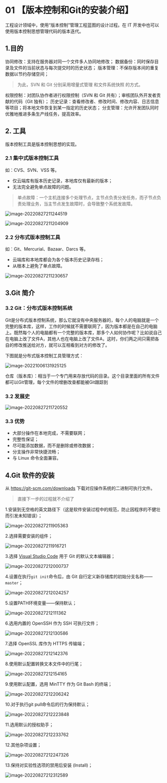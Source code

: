 # 01 【版本控制和Git的安装介绍】

工程设计领域中，使用“版本控制”管理工程蓝图的设计过程。在 IT 开发中也可以使用版本控制思想管理代码的版本迭代。

## 1.目的

协同修改：支持在服务器对同一个文件多人协同地修改；
数据备份：同时保存目录及文件的当前状态与每次提交时的历史状态；
版本管理：不保存版本间的重复数据以节约存储空间；

> 为此，SVN 和 Git 分别采用增量式管理 和文件系统快照 的方式。

权限控制：对团队协作者进行权限控制（SVN 和 Git 共有）；审核团队外开发者贡献的代码（Git 独有）；
历史记录：查看修改者、修改时间、修改内容、日志信息等项目；将本地文件恢复到某一指定的历史状态；
分支管理：允许开发团队同时优雅地推进多条生产线任务，提高效率。

## 2. 工具

版本控制工具是版本控制思想的实现。

### 2.1 集中式版本控制工具

如：CVS、SVN、VSS 等。

- 仅云端库有版本历史记录，本地库仅有最新的版本；
- 无法完全避免单点故障的问题。

> 单点故障：一个主机连接多个处理节点，主节点负责分发任务，而子节点负责处理业务，当主节点发生故障时，会导致整个系统发故障。

![image-20220827211244519](./images/7b0bdd27704c333af32efeced9bcb98f2ed3b889.png)

![image-20220827211204909](./images/0f5f0cd17c6e8a48f0ff991aa7bc64ea0211f6c6.png)

### 2.2 分布式版本控制工具

如：Git、Mercurial、Bazaar、Darcs 等。

- 云端库和本地库都会为各个版本历史记录存档；
- 从根本上避免了单点故障。

![image-20220827211230657](./images/9fceda60db8eceea9503ea8b0ff6a35fd0970a97.png)

## 3.Git 简介

### 3.2 Git：分布式版本控制系统

Git是分布式版本控制系统，那么它就没有中央服务器的，每个人的电脑就是一个完整的版本库，这样，工作的时候就不需要联网了，因为版本都是在自己的电脑上。既然每个人的电脑都有一个完整的版本库，那多个人如何协作呢？比如说自己在电脑上改了文件A，其他人也在电脑上改了文件A，这时，你们两之间只需把各自的修改推送给对方，就可以互相看到对方的修改了。

下图就是分布式版本控制工具管理方式：

![image-20221006131925125](./images/33e8eb98bed3beea624278acba725b3d6c9889b1.png)

仓库（版本库）：相当于一个专门用来存放代码的目录。这个目录里面的所有文件都可以Git管理，每个文件的增删改查都能被Git跟踪到

### 3.2 发展史

![image-20220827211720552](./images/f90f771ae3d0f2c874feae9418df19974c4424bf.png)

### 3.3 优势

- 大部分操作在本地完成，不需要联网；
- 完整性保证；
- 尽可能添加数据，而不是删除或修改数据；
- 分支操作非常快捷流畅；
- 与 Linux 命令全面兼容。

## 4.Git 软件的安装

从 https://git-scm.com/downloads 下载对应操作系统的二进制可执行文件。

> 直接下一步的过程就不介绍了

1.安装到无空格的英文路径下（这是软件安装过程中的规范，防止因程序的不健壮而引发未知错误）；

![image-20220827211905363](./images/4e00c1fac6315adf8f38f0d996d4a91d92c8a1b5.png)

2.选择需要安装的组件；

![image-20220827211916721](./images/682ee9b628eae1dd15042730df38fb75cea0a951.png)

3.选择 [Visual Studio Code](https://code.visualstudio.com/) 用于 Git 的默认文本编辑器；

![image-20220827212000737](./images/c519001a28231c5941aad78f7f4b89bbca08ed1a.png)

4.设置在执行`git init`命令后，由 Git 自行定义新存储库的初始分支名称——`master`；

![image-20220827212024257](./images/703320786d402e2f5e32a844b644343d834fd6b4.png)

5.设置PATH环境变量——保持默认；

![image-20220827212111362](./images/01aec4a2ff2caef58f88b6c7fbbd22a4c11fa848.png)

6.选用内置的 OpenSSH 作为 SSH 可执行文件；

![image-20220827212130586](./images/02727881e69d9626d359a0e5b3861cc5ff56e063.png)

7.选择 OpenSSL 库作为 HTTPS 传输端；

![image-20220827212142376](./images/8435ebc111356ab3be7bc4d83e76621befd337ce.png)

8.使用默认配置转换文本文件中的行尾；

![image-20220827212154165](./images/b6a3afb46bc1a7a04d50580c67de349149a30bfd.png)

9.使用默认配置，选用 MinTTY 作为 Git Bash 的终端；

![image-20220827212206242](./images/d20c764070c38076bfd48dcddc3cf07f559b1c4f.png)

10.对于执行git pull命令后的行为保持默认；

![image-20220827212223848](./images/4d6fe391e7919077107073080c80764b2fd67497.png)

11.选用默认的授权助手；

![image-20220827212233762](./images/b434fe096bc937099a157a40e25296232804f0d0.png)

12.其他杂项设置；

![image-20220827212247326](./images/c0b932915cc0d02c04a8ca63de4f179e70829351.png)

13.保持对实验性选项的禁用后安装 (Install)；

![image-20220827212312589](./images/14eb73fb460fd69bd4381c57ccde48daa9c650cd.png)